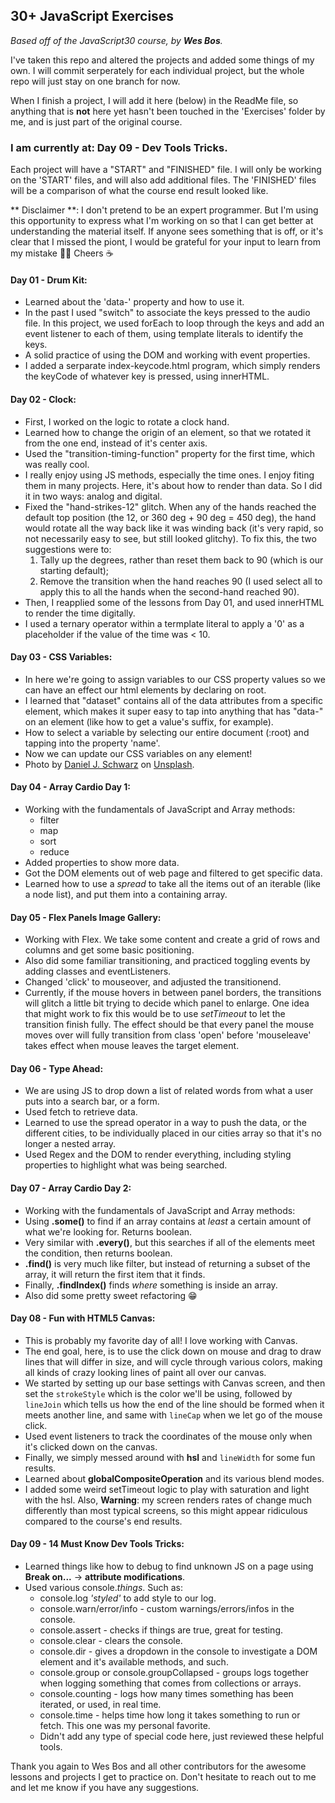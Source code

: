 ﻿## 30+ JavaScript Exercises

*Based off of the JavaScript30 course, by **Wes Bos**.*

I've taken this repo and altered the projects and added some things of my own. I will commit serperately for each individual project, but the whole repo will just stay on one branch for now.

When I finish a project, I will add it here (below) in the ReadMe file, so anything that is **not** here yet hasn't been touched in the 'Exercises' folder by me, and is just part of the original course.

### I am currently at: **Day 09** - Dev Tools Tricks.

Each project will have a "START" and "FINISHED" file. I will only be working on the 'START' files, and will also add additional files. The 'FINISHED' files will be a comparison of what the course end result looked like.

** Disclaimer **: I don't pretend to be an expert programmer. But I'm using this opportunity to express what I'm working on so that I can get better at understanding the material itself. If anyone sees something that is off, or it's clear that I missed the piont, I would be grateful for your input to learn from my mistake 🙏🙏 Cheers ☕

#### Day 01 - Drum Kit:
- Learned about the 'data-' property and how to use it.
- In the past I used "switch" to associate the keys pressed to the audio file. In this project, we used forEach to loop through the keys and add an event listener to each of them, using template literals to identify the keys.
- A solid practice of using the DOM and working with event properties.
- I added a serparate index-keycode.html program, which simply renders the keyCode of whatever key is pressed, using innerHTML.

#### Day 02 - Clock:
- First, I worked on the logic to rotate a clock hand.
- Learned how to change the origin of an element, so that we rotated it from the one end, instead of it's center axis.
- Used the "transition-timing-function" property for the first time, which was really cool.
- I really enjoy using JS methods, especially the time ones. I enjoy fiting them in many projects. Here, it's about how to render than data. So I did it in two ways: analog and digital.
- Fixed the "hand-strikes-12" glitch. When any of the hands reached the default top position (the 12, or 360 deg + 90 deg = 450 deg), the hand would rotate all the way back like it was winding back (it's very rapid, so not necessarily easy to see, but still looked glitchy). To fix this, the two suggestions were to:
  1. Tally up the degrees, rather than reset them back to 90 (which is our starting default);
  2. Remove the transition when the hand reaches 90 (I used select all to apply this to all the      hands when the second-hand reached 90).
- Then, I reapplied some of the lessons from Day 01, and used innerHTML to render the time digitally.
- I used a ternary operator within a termplate literal to apply a '0' as a placeholder if the value of the time was < 10.

#### Day 03 - CSS Variables:
- In here we're going to assign variables to our CSS property values so we can have an effect our html elements by declaring on root.
- I learned that  "dataset" contains all of the data attributes from a specific element, which makes it super easy to tap into anything that has "data-" on an element (like how to get a value's suffix, for example).
- How to select a variable by selecting our entire document (:root) and tapping into the property 'name'.
- Now we can update our CSS variables on any element!
-   Photo by [Daniel J. Schwarz](https://unsplash.com/es/@danieljschwarz?utm_source=unsplash&utm_medium=referral&utm_content=creditCopyText) on [Unsplash](https://unsplash.com/photos/9dnp5vwRUB8?utm_source=unsplash&utm_medium=referral&utm_content=creditCopyText).

#### Day 04 - Array Cardio Day 1:
- Working with the fundamentals of JavaScript and Array methods:
  - filter
  - map
  - sort
  - reduce
- Added properties to show more data.
- Got the DOM elements out of web page and filtered to get specific data.
- Learned how to use a *spread* to take all the items out of an iterable (like a node list), and put them into a containing array.

#### Day 05 - Flex Panels Image Gallery:
- Working with Flex. We take some content and create a grid of rows and columns and get some basic positioning.
- Also did some familiar transitioning, and practiced toggling events by adding classes and eventListeners.
- Changed 'click' to mouseover, and adjusted the transitionend.
- Currently, if the mouse hovers in between panel borders, the transitions will glitch a little bit trying to decide which panel to enlarge. One idea that might work to fix this would be to use *setTimeout* to let the transition finish fully. The effect should be that every panel the mouse moves over will fully transition from class 'open' before 'mouseleave' takes effect when mouse leaves the target element.

#### Day 06 - Type Ahead:
- We are using JS to drop down a list of related words from what a user puts into a search bar, or a form.
- Used fetch to retrieve data.
- Learned to use the spread operator in a way to push the data, or the different cities, to be individually placed in our cities array so that it's no longer a nested array.
- Used Regex and the DOM to render everything, including styling properties to highlight what was being searched.

#### Day 07 - Array Cardio Day 2:
- Working with the fundamentals of JavaScript and Array methods:
- Using **.some()** to find if an array contains at *least* a certain amount of what we're looking for. Returns boolean.
- Very similar with **.every()**, but this searches if all of the elements meet the condition, then returns boolean.
- **.find()** is very much like filter, but instead of returning a subset of the array, it will return the first item that it finds.
- Finally, **.findIndex()** finds *where* something is inside an array.
- Also did some pretty sweet refactoring 😁

#### Day 08 - Fun with HTML5 Canvas:
- This is probably my favorite day of all! I love working with Canvas.
- The end goal, here, is to use the click down on mouse and drag to draw lines that will differ in size, and will cycle through various colors, making all kinds of crazy looking lines of paint all over our canvas.
- We started by setting up our base settings with Canvas screen, and then set the `strokeStyle` which is the color we'll be using, followed by `lineJoin` which tells us how the end of the line should be formed when it meets another line, and same with `lineCap` when we let go of the mouse click.
- Used event listeners to track the coordinates of the mouse only when it's clicked down on the canvas.
- Finally, we simply messed around with **hsl** and `lineWidth` for some fun results.
- Learned about **globalCompositeOperation** and its various blend modes.
- I added some weird setTimeout logic to play with saturation and light with the hsl. Also, **Warning**: my screen renders rates of change much differently than most typical screens, so this might appear ridiculous compared to the course's end results.

#### Day 09 - 14 Must Know Dev Tools Tricks:
- Learned things like how to debug to find unknown JS on a page using **Break on...** -> **attribute modifications**.
- Used various console.*things*. Such as:
  - console.log *'styled'* to add style to our log.
  - console.warn/error/info - custom warnings/errors/infos in the console.
  - console.assert - checks if things are true, great for testing.
  - console.clear - clears the console.
  - console.dir  - gives a dropdown in the console to investigate a DOM element and it's available methods, and such.
  - console.group or console.groupCollapsed - groups logs together when logging something that comes from collections or arrays.
  - console.counting - logs how many times something has been iterated, or used, in real time.
  - console.time - helps time how long it takes something to run or fetch. This one was my personal favorite.
  - Didn't add any type of special code here, just reviewed these helpful tools.





Thank you again to Wes Bos and all other contributors for the awesome lessons and projects I get to practice on. Don't hesitate to reach out to me and let me know if you have any suggestions.
